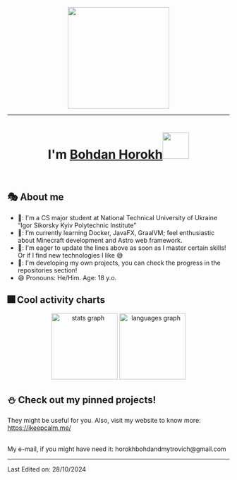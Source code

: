 <p align="center">
  <img src="https://miro.medium.com/max/2048/1*OohqW5DGh9CQS4hLY5FXzA.png" height="230"/>
</p>
<hr>
<h1 align="center">I'm <a href="https://t.me/ikeepcalm">Bohdan Horokh<a><img src="https://github.com/ikeepcalm/ikeepcalm/blob/505ba69aed2c82b03e2384fdfee9ef8731e9ff36/wave.gif" width="60px"/></h1>
<Br>

## 🎭 About me

- 🏫: I'm a CS major student at National Technical University of Ukraine
“Igor Sikorsky Kyiv Polytechnic Institute”
- 🌱: I’m currently learning Docker, JavaFX, GraalVM; feel enthusiastic about Minecraft development and Astro web framework.
- 🤔: I'm eager to update the lines above as soon as I master certain skills! Or if I find new technologies I like 😅
- 📎: I'm developing my own projects, you can check the progress in the repositories section!
- 😄  Pronouns: He/Him. Age: 18 y.o.

## 🎆 Cool activity charts

<div align="center">
  <img src="https://github-readme-stats.vercel.app/api?username=ikeepcalm&hide_title=false&hide_rank=false&show_icons=true&include_all_commits=true&count_private=true&disable_animations=false&theme=dracula&locale=en&hide_border=false" height="150" alt="stats graph"  />
  
  <img src="https://github-readme-stats.vercel.app/api/top-langs?username=ikeepcalm&locale=en&hide_title=false&layout=compact&card_width=320&langs_count=5&theme=dracula&hide_border=false" height="150" alt="languages graph"  />
</div>

## ⛄ Check out my pinned projects!
They might be useful for you. Also, visit my website to know more: https://ikeepcalm.me/

<Br>  
  My e-mail, if you might have need it: horokhbohdandmytrovich@gmail.com
<Br>

------

Last Edited on: 28/10/2024
